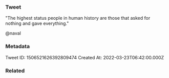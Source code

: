 ### Tweet
"The highest status people in human history are those that asked for nothing and gave everything."

@naval

### Metadata
Tweet ID: 1506521626392809474
Created At: 2022-03-23T06:42:00.000Z

### Related

